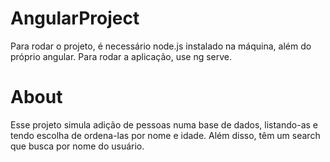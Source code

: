# AngularProject

Para rodar o projeto, é necessário node.js instalado na máquina, além do próprio angular. Para rodar a aplicação, use ng serve.

# About

Esse projeto simula adição de pessoas numa base de dados, listando-as e tendo escolha de ordena-las por nome e idade. Além disso, têm um search que busca por nome do usuário.
